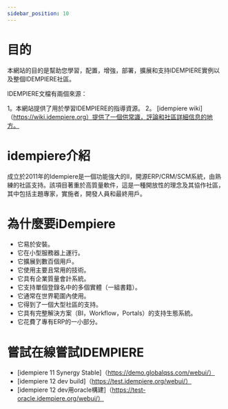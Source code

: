```yaml
---
sidebar_position: 10
---
```

# 目的

本網站的目的是幫助您學習，配置，增強，部署，擴展和支持IDEMPIERE實例以及整個IDEMPIERE社區。

IDEMPIERE文檔有兩個來源：

1。本網站提供了用於學習IDEMPIERE的指導資源。
2。 [idempiere wiki]（https://wiki.idempiere.org）提供了一個供常識，評論和社區詳細信息的地方。

# idempiere介紹

成立於2011年的Idempiere是一個功能強大的II，開源ERP/CRM/SCM系統，由熟練的社區支持。該項目著重於高質量軟件，這是一種開放性的理念及其協作社區，其中包括主題專家，實施者，開發人員和最終用戶。

# 為什麼要iDempiere
- 它易於安裝。
- 它在小型服務器上運行。
- 它擴展到數百個用戶。
- 它使用主要且常用的技術。
- 它具有企業質量會計系統。
- 它支持單個登錄名中的多個實體（一組書籍）。
- 它通常在世界範圍內使用。
- 它得到了一個大型社區的支持。
- 它具有完整解決方案（BI，Workflow，Portals）的支持生態系統。
- 它花費了專有ERP的一小部分。

# 嘗試在線嘗試IDEMPIERE
- [idempiere 11 Synergy Stable]（https://demo.globalqss.com/webui/）
- [idempiere 12 dev build]（https://test.idempiere.org/webui/）
- [idempiere 12 dev用oracle構建]（https://test-oracle.idempiere.org/webui/）
